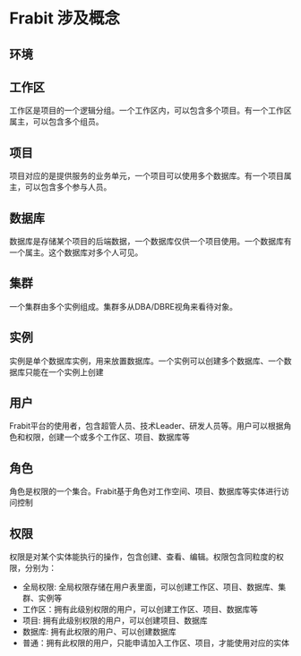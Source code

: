 # Frabit 涉及概念

## 环境

## 工作区

工作区是项目的一个逻辑分组。一个工作区内，可以包含多个项目。有一个工作区属主，可以包含多个组员。

## 项目

项目对应的是提供服务的业务单元，一个项目可以使用多个数据库。有一个项目属主，可以包含多个参与人员。

## 数据库

数据库是存储某个项目的后端数据，一个数据库仅供一个项目使用。一个数据库有一个属主。这个数据库对多个人可见。

## 集群

一个集群由多个实例组成。集群多从DBA/DBRE视角来看待对象。

## 实例

实例是单个数据库实例，用来放置数据库。一个实例可以创建多个数据库、一个数据库只能在一个实例上创建

## 用户

Frabit平台的使用者，包含超管人员、技术Leader、研发人员等。用户可以根据角色和权限，创建一个或多个工作区、项目、数据库等

## 角色

角色是权限的一个集合。Frabit基于角色对工作空间、项目、数据库等实体进行访问控制

## 权限

权限是对某个实体能执行的操作，包含创建、查看、编辑。权限包含同粒度的权限，分别为：

- 全局权限: 全局权限存储在用户表里面，可以创建工作区、项目、数据库、集群、实例等
- 工作区：拥有此级别权限的用户，可以创建工作区、项目、数据库等
- 项目: 拥有此级别权限的用户，可以创建项目、数据库
- 数据库: 拥有此权限的用户、可以创建数据库
- 普通：拥有此权限的用户，只能申请加入工作区、项目，才能使用对应的实体